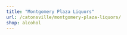 ```yaml
---
title: "Montgomery Plaza Liquors"
url: /catonsville/montgomery-plaza-liquors/
shop: alcohol
---
```

